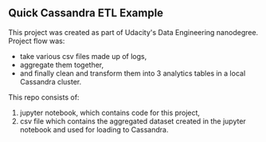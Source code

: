 ## Quick Cassandra ETL Example

This project was created as part of Udacity's Data Engineering nanodegree.
Project flow was:
  
  - take various csv files made up of logs, 
  - aggregate them together, 
  - and finally clean and transform them into 3 analytics tables in a local Cassandra cluster.


This repo consists of:

  1) jupyter notebook, which contains code for this project,
  2) csv file which contains the aggregated dataset created in the jupyter notebook and used for loading to Cassandra.
